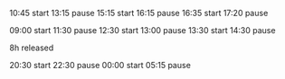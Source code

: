 10:45 start
13:15 pause
15:15 start
16:15 pause
16:35 start
17:20 pause

09:00 start
11:30 pause
12:30 start
13:00 pause
13:30 start
14:30 pause

8h released
 
20:30 start
22:30 pause
00:00 start
05:15 pause

